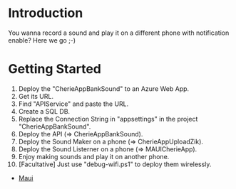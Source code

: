 # Introduction 
You wanna record a sound and play it on a different phone with notification enable?
Here we go ;-)

# Getting Started
1.	Deploy the "CherieAppBankSound" to an Azure Web App.
2.	Get its URL.
3.	Find "APIService" and paste the URL.
4.	Create a SQL DB.
5.	Replace the Connection String in "appsettings" in the project "CherieAppBankSound".
6.	Deploy the API (=> CherieAppBankSound).
7.	Deploy the Sound Maker on a phone (=> CherieAppUploadZik).
8.	Deploy the Sound Listerner on a phone (=> MAUICherieApp).
9.	Enjoy making sounds and play it on another phone.
10.	[Facultative] Just use "debug-wifi.ps1" to deploy them wirelessly.

- [Maui](https://docs.microsoft.com/en-us/dotnet/maui/what-is-maui)